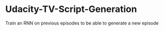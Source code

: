 # Udacity-TV-Script-Generation
Train an RNN on previous episodes to be able to generate a new episode
